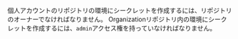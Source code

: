 個人アカウントのリポジトリの環境にシークレットを作成するには、リポジトリのオーナーでなければなりません。 Organizationリポジトリ内の環境にシークレットを作成するには、`admin`アクセス権を持っていなければなりません。
